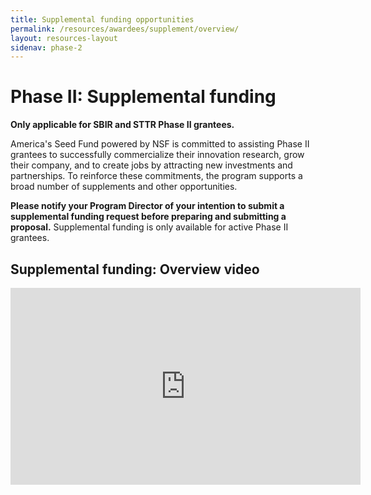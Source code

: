 ```yaml
---
title: Supplemental funding opportunities
permalink: /resources/awardees/supplement/overview/
layout: resources-layout
sidenav: phase-2
---
```

<h1>
  <span>Phase II:</span>
  Supplemental funding
</h1>

__Only applicable for SBIR and STTR Phase II grantees.__


America's Seed Fund powered by NSF is committed to assisting Phase II grantees to successfully commercialize their innovation research, grow their company, and to create jobs by attracting new investments and partnerships. To reinforce these commitments, the program supports a broad number of supplements and other opportunities.

**Please notify your Program Director of your intention to submit a supplemental funding request before preparing and submitting a proposal.** Supplemental funding is only available for active Phase II grantees.

## Supplemental funding: Overview video

<iframe width="560" height="315" src="https://www.youtube.com/embed/biB6A2Cu6TA" frameborder="0" allowfullscreen></iframe>
